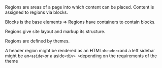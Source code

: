 Regions are areas of a page into which content can be placed. Content is assigned to regions via blocks.

Blocks is the base elements =&gt; Regions have containers to contain blocks.

Regions give site layout and markup its structure.

Regions are defined by themes.

A header region might be rendered as an HTML`<header>`and a left sidebar might be an`<aside>`or a aside`<div> >`depending on the requirements of the theme

